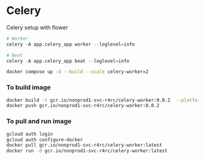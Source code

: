# Celery

Celery setup with flower

```python
# Worker
celery -A app.celery_app worker --loglevel=info

# Beat
celery -A app.celery_app beat --loglevel=info
```

```bash
docker compose up -d --build --scale celery-worker=2
```
### To build image
```bash
docker build -t gcr.io/nonprod1-svc-r4rc/celery-worker:0.0.2  --platform linux/amd64 .
docker push gcr.io/nonprod1-svc-r4rc/celery-worker:0.0.2
```
### To pull and run image
```bash
gcloud auth login
gcloud auth configure-docker
docker pull gcr.io/nonprod1-svc-r4rc/celery-worker:latest
docker run -d gcr.io/nonprod1-svc-r4rc/celery-worker:latest
```